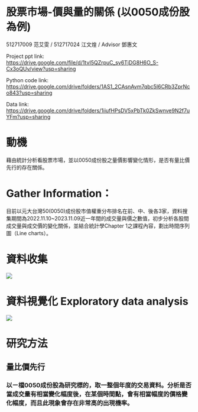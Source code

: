 # 股票市場-價與量的關係 (以0050成份股為例)
512717009 范艾雯 / 512717024 江文煌 / Advisor 鄧惠文 


Project ppt link: https://drive.google.com/file/d/1tvI5QZrpuC_sy6TjDG8H6O_S-Cx3oQUv/view?usp=sharing

Python code link: https://drive.google.com/drive/folders/1AS1_2CAsnAvm7qbc5I6CRb3ZprNco843?usp=sharing

Data link: https://drive.google.com/drive/folders/1iiufHPsDV5xPbTk0ZkSwnve9N2f7uYFm?usp=sharing

# 動機
藉由統計分析看股票市場，並以0050成份股之量價影響變化情形，是否有量比價先行的存在關係。

# Gather Information：
目前以元大台灣50(0050)成份股市值權重分布排名在前、中、後各3家，資料搜集期間為2022.11.10~2023.11.09近一年間的成交量與價之數值，初步分析各股間成交量與成交價的變化關係，並結合統計學Chapter 1之課程內容，劃出時間序列圖（Line charts）。

# 資料收集
![](https://drive.usercontent.google.com/download?id=1hh38bYzkU5klEkvzQbseGmVTKwkzZufe&export=download&authuser=0&confirm=t&uuid=4b1ba333-86c9-429f-8a24-8741680fc3fd&at=APZUnTWJiAF9VSEcYBTRjGonMIf2:1702045588861)

# 資料視覺化 Exploratory data analysis 
![](https://drive.usercontent.google.com/download?id=1hh38bYzkU5klEkvzQbseGmVTKwkzZufe&export=download&authuser=0&confirm=t&uuid=4b1ba333-86c9-429f-8a24-8741680fc3fd&at=APZUnTWJiAF9VSEcYBTRjGonMIf2:1702045588861)




# 研究方法
## 量比價先行
### 以ㄧ檔0050成份股為研究標的，取一整個年度的交易資料。分析是否當成交量有相當變化幅度後，在某個時間點，會有相當幅度的價格變化幅度，而且此現象會存在非常高的出現機率。                    
